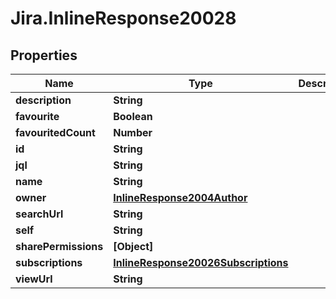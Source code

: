 # Jira.InlineResponse20028

## Properties

Name | Type | Description | Notes
------------ | ------------- | ------------- | -------------
**description** | **String** |  | 
**favourite** | **Boolean** |  | 
**favouritedCount** | **Number** |  | 
**id** | **String** |  | 
**jql** | **String** |  | 
**name** | **String** |  | 
**owner** | [**InlineResponse2004Author**](InlineResponse2004Author.md) |  | 
**searchUrl** | **String** |  | 
**self** | **String** |  | 
**sharePermissions** | **[Object]** |  | 
**subscriptions** | [**InlineResponse20026Subscriptions**](InlineResponse20026Subscriptions.md) |  | 
**viewUrl** | **String** |  | 


